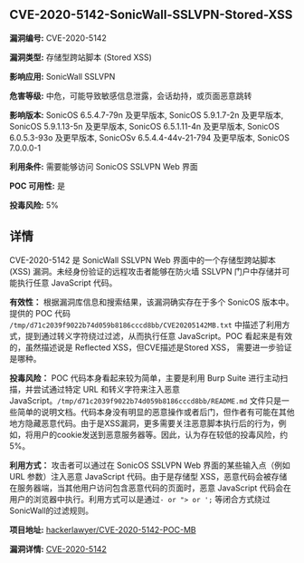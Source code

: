 ## CVE-2020-5142-SonicWall-SSLVPN-Stored-XSS

**漏洞编号:** CVE-2020-5142

**漏洞类型:** 存储型跨站脚本 (Stored XSS)

**影响应用:** SonicWall SSLVPN

**危害等级:** 中危，可能导致敏感信息泄露，会话劫持，或页面恶意跳转

**影响版本:** SonicOS 6.5.4.7-79n 及更早版本, SonicOS 5.9.1.7-2n 及更早版本, SonicOS 5.9.1.13-5n 及更早版本, SonicOS 6.5.1.11-4n 及更早版本, SonicOS 6.0.5.3-93o 及更早版本, SonicOSv 6.5.4.4-44v-21-794 及更早版本, SonicOS 7.0.0.0-1

**利用条件:** 需要能够访问 SonicOS SSLVPN Web 界面

**POC 可用性:** 是

**投毒风险:** 5%

## 详情

CVE-2020-5142 是 SonicWall SSLVPN Web 界面中的一个存储型跨站脚本 (XSS) 漏洞。未经身份验证的远程攻击者能够在防火墙 SSLVPN 门户中存储并可能执行任意 JavaScript 代码。

**有效性：** 根据漏洞库信息和搜索结果，该漏洞确实存在于多个 SonicOS 版本中。提供的 POC 代码 `/tmp/d71c2039f9022b74d059b8186cccd8bb/CVE20205142MB.txt`  中描述了利用方式，提到通过转义字符绕过过滤，从而执行任意 JavaScript。POC 看起来是有效的，虽然描述说是 Reflected XSS，但CVE描述是Stored XSS， 需要进一步验证是哪种。

**投毒风险：** POC 代码本身看起来较为简单，主要是利用 Burp Suite 进行主动扫描，并尝试通过特定 URL 和转义字符来注入恶意 JavaScript。`/tmp/d71c2039f9022b74d059b8186cccd8bb/README.md` 文件只是一些简单的说明文档。代码本身没有明显的恶意操作或者后门，但作者有可能在其他地方隐藏恶意代码。由于是XSS漏洞，更多需要关注恶意脚本执行后的行为，例如，将用户的cookie发送到恶意服务器等。因此，认为存在较低的投毒风险，约 5%。

**利用方式：** 攻击者可以通过在 SonicOS SSLVPN Web 界面的某些输入点（例如 URL 参数）注入恶意 JavaScript 代码。由于是存储型 XSS，恶意代码会被存储在服务器端，当其他用户访问包含恶意代码的页面时，恶意 JavaScript 代码会在用户的浏览器中执行。利用方式可以是通过`- or "> or ';` 等闭合方式绕过SonicWall的过滤规则。


**项目地址:** [hackerlawyer/CVE-2020-5142-POC-MB](https://github.com/hackerlawyer/CVE-2020-5142-POC-MB)

**漏洞详情:** [CVE-2020-5142](https://nvd.nist.gov/vuln/detail/CVE-2020-5142)